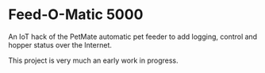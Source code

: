 # Feed-O-Matic 5000
An IoT hack of the PetMate automatic pet feeder to add logging, control and hopper status over the Internet.

This project is very much an early work in progress.
